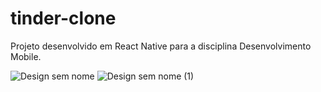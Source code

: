 # tinder-clone
Projeto desenvolvido em React Native para a disciplina Desenvolvimento Mobile.


![Design sem nome]("https://user-images.githubusercontent.com/77025401/145909876-07c38986-66e0-4da1-9e50-c7578ac355e0.png" "width=50%")
![Design sem nome (1)](https://user-images.githubusercontent.com/77025401/145909884-32a04c97-8726-43fe-b0d8-bcf34b5c4981.png)
